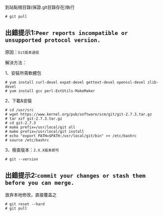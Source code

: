 到站點根目錄(保證.git目錄存在)執行

```
# git pull
```

## 出錯提示1:```Peer reports incompatible or unsupported protocol version.```

原因：```Git版本過低```

解決方法：

1、安裝所需軟體包
```
# yum install curl-devel expat-devel gettext-devel openssl-devel zlib-devel 
# yum install gcc perl-ExtUtils-MakeMaker
```
2、下載&安裝
```
# cd /usr/src
# wget https://www.kernel.org/pub/software/scm/git/git-2.7.3.tar.gz
# tar xzf git-2.7.3.tar.gz
# cd git-2.7.3
# make prefix=/usr/local/git all
# make prefix=/usr/local/git install
# echo "export PATH=$PATH:/usr/local/git/bin" >> /etc/bashrc
# source /etc/bashrc
```
3、檢查版本：```2.X.X版本即可```
```
# git --version
```
## 出錯提示2:```commit your changes or stash them before you can merge.```

放弃本地修改，直接覆盖之
```
# git reset --hard
# git pull
```
